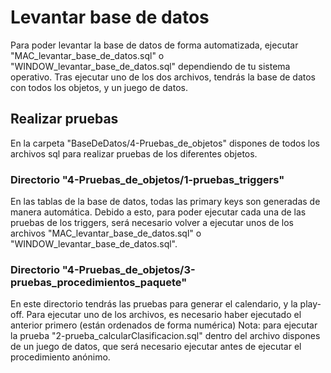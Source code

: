 # Levantar base de datos
Para poder levantar la base de datos de forma automatizada, ejecutar "MAC_levantar_base_de_datos.sql" o "WINDOW_levantar_base_de_datos.sql" dependiendo de tu sistema operativo. Tras ejecutar uno de los dos archivos, tendrás la base de datos con todos los objetos, y un juego de datos.

## Realizar pruebas
En la carpeta "BaseDeDatos/4-Pruebas_de_objetos" dispones de todos los archivos sql para realizar pruebas de los diferentes objetos.

### Directorio "4-Pruebas_de_objetos/1-pruebas_triggers"
En las tablas de la base de datos, todas las primary keys son generadas de manera automática. Debido a esto, para poder ejecutar cada una de las pruebas de los triggers, será necesario volver a ejecutar unos de los archivos "MAC_levantar_base_de_datos.sql" o "WINDOW_levantar_base_de_datos.sql".

### Directorio "4-Pruebas_de_objetos/3-pruebas_procedimientos_paquete"
En este directorio tendrás las pruebas para generar el calendario, y la play-off. Para ejecutar uno de los archivos, es necesario haber ejecutado el anterior primero (están ordenados de forma numérica)
Nota: para ejecutar la prueba "2-prueba_calcularClasificacion.sql" dentro del archivo dispones de un juego de datos, que será necesario ejecutar antes de ejecutar el procedimiento anónimo.
